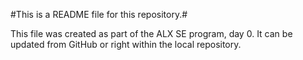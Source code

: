 #This is a README file for this repository.#

This file was created as part of the ALX SE program, day 0. 
It can be updated from GitHub or right within the local repository.
